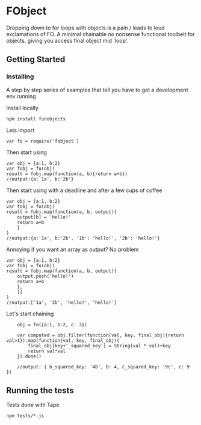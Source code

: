 # FObject

Dropping down to for loops with objects is a pain / leads to loud exclamations of FO. A minimal chainable no nonsense functional toolbelt for objects, giving you access final object mid 'loop'.

## Getting Started

### Installing

A step by step series of examples that tell you have to get a development env running

Install locally

```
npm install funobjects
```

Lets import
```
var fo = require('fobject')
```


Then start using
```
var obj = {a:1, b:2}
var fobj = fo(obj)
result = fobj.map(function(a, b){return a+b})
//output:{a:'1a', b:'2b'}
```

Then start using with a deadline and after a few cups of coffee
```
var obj = {a:1, b:2}
var fobj = fo(obj)
result = fobj.map(function(a, b, output){
    output[b] = 'hello!'
    return a+b
    }
)
//output:{a:'1a', b:'2b', '1b': 'hello!', '2b': 'hello!'}
```

Annoying if you want an array as output? No problem
```
var obj = {a:1, b:2}
var fobj = fo(obj)
result = fobj.map(function(a, b, output){
    output.push('hello!')
    return a+b
    },
    []
)
//output:['1a', '2b', 'hello!', 'hello!']
```


Let's start chaining
```
    obj = fo({a:1, b:2, c: 3})

    var computed = obj.filter(function(val, key, final_obj){return val>1}).map(function(val, key, final_obj){
        final_obj[key+'_squared_key'] = String(val * val)+key
        return val*val
    }).done()

    //output: { b_squared_key: '4b', b: 4, c_squared_key: '9c', c: 9 })
```



## Running the tests

Tests done with Tape
```
npm tests/*.js
```

